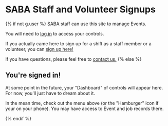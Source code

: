 # SABA Staff and Volunteer Signups

{% if not g.user %}
SABA staff can use this site to manage Events.

You will need to [log in]({{url_for('login.login')}}) to access your controls.

If you actually came here to sign up for a shift as a staff member or a volunteer, you can 
[sign up here!](http://signup.{{config.SERVER_NAME}})

If you have questions, please feel free to [contact us.]({{url_for('www.contact')}})
{% else %}
## You're signed in!

At some point in the future, your "Dashboard" of controls will appear here. For now, you'll just have to dream about it.

In the mean time, check out the menu above (or the "Hamburger" icon if your on your phone). You may have access
to Event and job records there.

{% endif %}